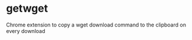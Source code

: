 getwget
=======

Chrome extension to copy a wget download command to the clipboard on every download
